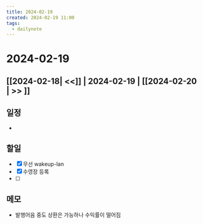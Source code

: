 ```yaml
---
title: 2024-02-19
created: 2024-02-19 11:00
tags:
  - dailynote
---
```

# 2024-02-19
## [[2024-02-18| <<]] | 2024-02-19 | [[2024-02-20 | >> ]]

## 일정
- 

## 할일
- [x] 무선 wakeup-lan
- [x] 수영장 등록
- [ ] 

## 메모
- 발행어음 중도 상환은 가능하나 수익률이 떨어짐
